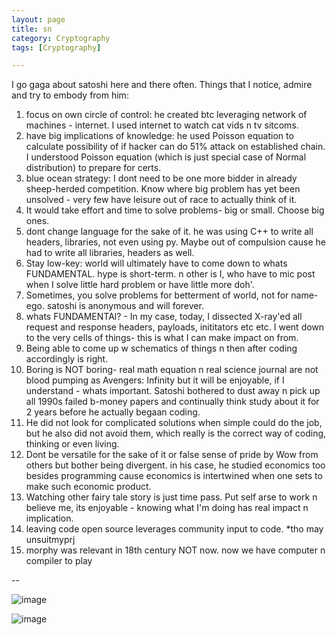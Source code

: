 ```yaml
---
layout: page
title: sn
category: Cryptography
tags: [Cryptography]

---
```


I go gaga about satoshi here and there often.
Things that I notice, admire and try to embody from him:

1. focus on own circle of control: he created btc leveraging network of machines - internet. I used internet to watch cat vids n tv sitcoms.
2. have big implications of knowledge: he used Poisson equation to calculate possibility of if hacker can do 51% attack on established chain. I understood Poisson equation (which is just special case of Normal distribution) to prepare for certs.
3. blue ocean strategy: I dont need to be one more bidder in already sheep-herded competition. Know where big problem has yet been unsolved - very few have leisure out of race to actually think of it.
4. It would take effort and time to solve problems- big or small. Choose big ones.
5. dont change language for the sake of it. he was using C++ to write all headers, libraries, not even using py. Maybe out of compulsion cause he had to write all libraries, headers as well.
6. Stay low-key: world will ultimately have to come down to whats FUNDAMENTAL. hype is short-term. n other is I, who have to mic post when I solve little hard problem or have little more doh'.
7. Sometimes, you solve problems for betterment of world, not for name-ego. satoshi is anonymous and will forever.
8. whats FUNDAMENTAl? - In my case, today, I dissected X-ray'ed all request and response headers, payloads, inititators etc etc. I went down to the very cells of things- this is what I can make impact on from.
9. Being able to come up w schematics of things n then after coding accordingly is right.
10. Boring is NOT boring- real math equation n real science journal are not blood pumping as Avengers: Infinity but it will be enjoyable, if I understand - whats important. Satoshi bothered to dust away n pick up all 1990s failed b-money papers and continually think study about it for 2 years before he actually begaan coding.
11. He did not look for complicated solutions when simple could do the job, but he also did not avoid them, which really is the correct way of coding, thinking or even living.
12. Dont be versatile for the sake of it or false sense of pride by Wow from others but bother being divergent. in his case, he studied economics too besides programming cause economics is intertwined when one sets to make such economic product.
13. Watching other fairy tale story is just time pass. Put self arse to work n believe me, its enjoyable - knowing what I'm doing has real impact n implication. 
14. leaving code open source leverages community input to code. *tho may unsuitmyprj
15. morphy was relevant in 18th century NOT now. now we have computer n compiler to play
    
--

![image](https://github.com/user-attachments/assets/fc73c800-4e94-4043-a2bb-3dac5acb9395)

![image](https://github.com/user-attachments/assets/4bf2da7a-aeaf-4965-bee0-81802a0dce4a)

    
 
